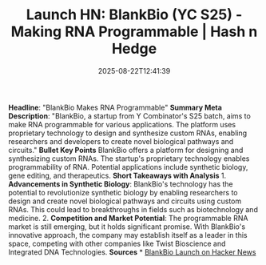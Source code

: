 ﻿---
title: "Launch HN: BlankBio (YC S25) - Making RNA Programmable | Hash n Hedge"
date: "2025-08-22T12:41:39"
category: "Markets"
summary: ""
slug: ""
source_urls:
  - ""
seo:
  title: "Launch HN: BlankBio (YC S25) - Making RNA Programmable | Hash n Hedge | Hash n Hedge"
  description: ""
  keywords: ["news", "markets", "brief"]
---
**Headline**: "BlankBio Makes RNA Programmable"  **Summary Meta Description**: "BlankBio, a startup from Y Combinator's S25 batch, aims to make RNA programmable for various applications. The platform uses proprietary technology to design and synthesize custom RNAs, enabling researchers and developers to create novel biological pathways and circuits."  **Bullet Key Points**   BlankBio offers a platform for designing and synthesizing custom RNAs.  The startup's proprietary technology enables programmability of RNA.  Potential applications include synthetic biology, gene editing, and therapeutics.  **Short Takeaways with Analysis**  1. **Advancements in Synthetic Biology**: BlankBio's technology has the potential to revolutionize synthetic biology by enabling researchers to design and create novel biological pathways and circuits using custom RNAs. This could lead to breakthroughs in fields such as biotechnology and medicine. 2. **Competition and Market Potential**: The programmable RNA market is still emerging, but it holds significant promise. With BlankBio's innovative approach, the company may establish itself as a leader in this space, competing with other companies like Twist Bioscience and Integrated DNA Technologies.  **Sources**  * [BlankBio Launch on Hacker News](https://news.ycombinator.com/item?id=44986809)